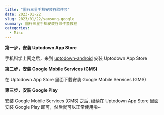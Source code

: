 ```yaml
---
title: "国行三星手机安装谷歌件套"
date: 2023-01-22
slug: 2023/01/22/samsung-google
summary: 国行三星手机安装谷歌件套教程
categories: 
  - Misc
---
```


**第一步，安装 Uptodown App Store**

手机科学上网之后，来到 [uptodown-android](https://uptodown-android.cn.uptodown.com/android) 安装 Uptodown App Store

**第二步，安装 Google Mobile Services (GMS)**

在 Uptodown App Store 里面下载安装 Google Mobile Services (GMS)

**第三步，安装 Google Play**

安装 Google Mobile Services (GMS) 之后, 继续在 Uptodown App Store 里面安装 Google Play 即可，然后就可以正常使用啦~